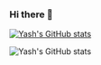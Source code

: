 ### Hi there 👋

<!--
**yash06112002/yash06112002** is a ✨ _special_ ✨ repository because its `README.md` (this file) appears on your GitHub profile.

Here are some ideas to get you started:

- 🔭 I’m currently working on ...
- 🌱 I’m currently learning ...
- 👯 I’m looking to collaborate on ...
- 🤔 I’m looking for help with ...
- 💬 Ask me about ...
- 📫 How to reach me: ...
- 😄 Pronouns: ...
- ⚡ Fun fact: ...
-->
[![Yash's GitHub stats](https://github-readme-stats.vercel.app/api?username=yash06112002)](https://github.com/yash06112002/github-readme-stats)
<!-- ![Yash's GitHub stats](https://github-readme-stats.vercel.app/api?username=yash06112002&hide=contribs,prs) -->
![Yash's GitHub stats](https://github-readme-stats.vercel.app/api?username=yash06112002&count_private=true)
